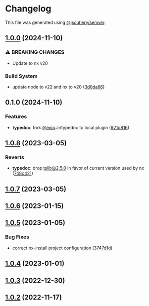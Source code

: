 # Changelog

This file was generated using [@jscutlery/semver](https://github.com/jscutlery/semver).

## [1.0.0](https://github.com/spaceribs/spaceribs/compare/typedoc-0.1.0...typedoc-1.0.0) (2024-11-10)


### ⚠ BREAKING CHANGES

* Update to nx v20

### Build System

* update node to v22 and nx to v20 ([3d0da66](https://github.com/spaceribs/spaceribs/commit/3d0da66c46cfb54c1bec0262761853b77a0b69d4))

## 0.1.0 (2024-11-10)


### Features

* **typedoc:** fork [@enio](https://github.com/enio).ai/typedoc to local plugin ([921d816](https://github.com/spaceribs/spaceribs/commit/921d816b954a35780c3a2e03fd4931c80e062b95))

## [1.0.8](https://github.com/enio-ireland/enio/compare/typedoc-1.0.7...typedoc-1.0.8) (2023-03-05)


### Reverts

* **typedoc:** drop tslib@2.5.0 in favor of current version used by nx ([748c421](https://github.com/enio-ireland/enio/commit/748c421683fe5dd563b62de2dcccd568d30358ea))

## [1.0.7](https://github.com/enio-ireland/enio/compare/typedoc-1.0.6...typedoc-1.0.7) (2023-03-05)

## [1.0.6](https://github.com/enio-ireland/enio/compare/typedoc-1.0.5...typedoc-1.0.6) (2023-01-15)

## [1.0.5](https://github.com/enio-ireland/enio/compare/typedoc-1.0.4...typedoc-1.0.5) (2023-01-05)


### Bug Fixes

* correct nx-install project configuration ([3747d1d](https://github.com/enio-ireland/enio/commit/3747d1d1ee278b33afa964b17361e46be332bbc8))

## [1.0.4](https://github.com/enio-ireland/enio/compare/typedoc-1.0.3...typedoc-1.0.4) (2023-01-01)

## [1.0.3](https://github.com/enio-ireland/enio/compare/typedoc-1.0.2...typedoc-1.0.3) (2022-12-30)

## [1.0.2](https://github.com/enio-ireland/enio/compare/typedoc-1.0.1...typedoc-1.0.2) (2022-11-17)
